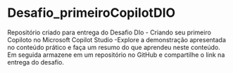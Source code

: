 # Desafio_primeiroCopilotDIO
Repositório criado para entrega do Desafio DIo - Criando seu primeiro Copiloto no Microsoft Copilot Studio
-Explore a demonstração apresentada no conteúdo prático e faça um resumo do que aprendeu neste conteúdo. Em seguida armazene em um repositório no GitHub e compartilhe o link na entrega do desafio.

